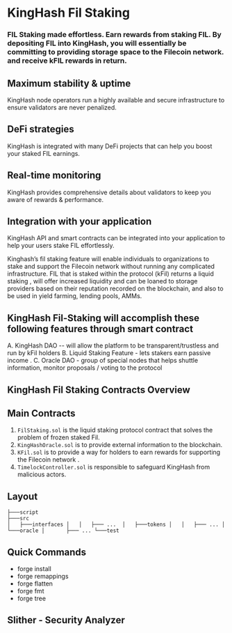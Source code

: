 # KingHash Fil Staking

### FIL Staking made **effortless**. Earn rewards from staking FIL. By depositing FIL into KingHash, you will essentially be committing to providing storage space to the Filecoin network. and receive kFIL rewards in return.

## Maximum stability & uptime
KingHash node operators run a highly available and secure infrastructure to ensure validators are never penalized.
## DeFi strategies
KingHash is integrated with many DeFi projects that can help you boost your staked FIL earnings.
## Real-time monitoring
KingHash provides comprehensive details about validators to keep you aware of rewards & performance.
## Integration with your application
KingHash API and smart contracts can be integrated into your application to help your users stake FIL effortlessly.

Kinghash’s fil staking feature will enable individuals to organizations to stake and support the Filecoin network without running any complicated infrastructure. FIL that is staked within the protocol (kFil) returns a liquid staking , will offer increased liquidity and can be loaned to storage providers based on their reputation recorded on the blockchain, and also to be used in yield farming, lending pools, AMMs. 

## KingHash Fil-Staking will accomplish these following features through smart contract 
A. KingHash DAO -- will allow the platform to be transparent/trustless and run by kFil holders
B. Liquid Staking Feature - lets stakers earn passive income . 
C. Oracle DAO - group of special nodes that helps shuttle information, monitor proposals / voting to the protocol 


## KingHash Fil Staking Contracts Overview
## Main Contracts
1. `FilStaking.sol` is the liquid staking protocol contract that solves the problem of frozen staked Fil. 
2. `KingHashOracle.sol` is to provide external information to the blockchain.
3. `KFil.sol` is to provide a way for holders to earn rewards for supporting the Filecoin network . 
4. `TimelockController.sol` is responsible to safeguard KingHash from malicious actors.

## Layout
`├───script `<br>
`├───src `  
`│   ├───interfaces
│   │   ├─── ... 
│   ├───tokens
│   │   ├─── ...
│   └───oracle
│       ├─── ...
└───test `


## Quick Commands
- forge install
- forge remappings
- forge flatten <File>
- forge fmt
- forge tree
  
## Slither - Security Analyzer
